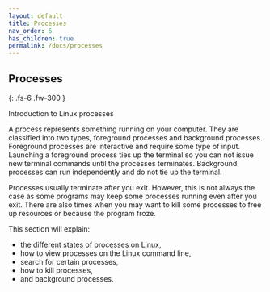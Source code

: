 ```yaml
---
layout: default
title: Processes
nav_order: 6
has_children: true
permalink: /docs/processes
---
```


## Processes
{: .fs-6 .fw-300 }

Introduction to Linux processes

A process represents something running on your computer. They are classified into two types, foreground processes and background processes. Foreground processes are interactive and require some type of input. Launching a foreground process ties up the terminal so you can not issue new terminal commands until the processes terminates. Background processes can run independently and do not tie up the terminal.

Processes usually terminate after you exit. However, this is not always the case as some programs may keep some processes running even after you exit. There are also times when you may want to kill some processes to free up resources or because the program froze.

This section will explain:
* the different states of processes on Linux,
* how to view processes on the Linux command line,
* search for certain processes,
* how to kill processes,
* and background processes.